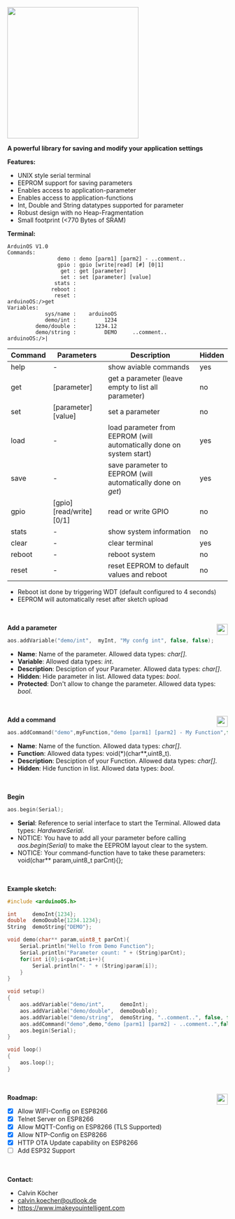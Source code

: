 <img src="img/arduinoOS.png" width="300"></img>

**A powerful library for saving and modify your application settings**

**Features:**
* UNIX style serial terminal
* EEPROM support for saving parameters
* Enables access to application-parameter
* Enables access to application-functions
* Int, Double and String datatypes supported for parameter
* Robust design with no Heap-Fragmentation
* Small footprint (<770 Bytes of SRAM)

**Terminal:**
```
ArduinOS V1.0
Commands:
                demo : demo [parm1] [parm2] - ..comment.. 
                gpio : gpio [write|read] [#] [0|1]
                 get : get [parameter]
                 set : set [parameter] [value]
               stats : 
              reboot : 
               reset : 
arduinoOS:/>get
Variables:
            sys/name :    arduinoOS		 
            demo/int :         1234		 
         demo/double :      1234.12		 
         demo/string :         DEMO		..comment.. 
arduinoOS:/>|
```
| Command | Parameters | Description | Hidden |
| - | - | - | - |
| help | - | show aviable commands | yes |
| get | [parameter] | get a parameter (leave empty to list all parameter)| no |
| set | [parameter] [value] | set a parameter | no |
| load | - | load parameter from EEPROM (will automatically done on system start) | yes |
| save | - | save parameter to EEPROM (will automatically done on *get*) | yes |
| gpio | [gpio] [read/write] [0/1] | read or write GPIO | no |
| stats | - | show system information | no |
| clear | - | clear terminal | yes |
| reboot | - | reboot system | no |
| reset | - | reset EEPROM to default values and reboot | no |

* Reboot ist done by triggering WDT (default configured to 4 seconds)
* EEPROM will automatically reset after sketch upload

<br/><br/>
<img src="img/memory.png" width="25" align="right"/>
**Add a parameter**
```cpp
aos.addVariable("demo/int",  myInt, "My confg int", false, false);
```
* **Name**: Name of the parameter. Allowed data types: *char[]*.
* **Variable**: Allowed data types: *int*.
* **Description**: Desciption of your Parameter. Allowed data types: *char[]*.
* **Hidden**: Hide parameter in list. Allowed data types: *bool*.
* **Protected**: Don't allow to change the parameter. Allowed data types: *bool*.

<br/><br/>
**Add a command**
<img src="img/commands.png" width="25" align="right"/>
```cpp
aos.addCommand("demo",myFunction,"demo [parm1] [parm2] - My Function",false);
```
* **Name**: Name of the function. Allowed data types: *char[]*.
* **Function**: Allowed data types: void(*)(char**,uint8_t).
* **Description**: Desciption of your Function. Allowed data types: *char[]*.
* **Hidden**: Hide function in list. Allowed data types: *bool*.

<br/><br/>
**Begin**
```cpp
aos.begin(Serial);
```
* **Serial**: Reference to serial interface to start the Terminal. Allowed data types: *HardwareSerial*.
* NOTICE: You have to add all your parameter before calling *aos.begin(Serial)* to make the EEPROM layout clear to the system. 
* NOTICE: Your command-function have to take these parameters: void(char** param,uint8_t parCnt){};

<br/><br/>
**Example sketch:**
```cpp
#include <arduinoOS.h>

int     demoInt{1234};
double  demoDouble{1234.1234};
String  demoString{"DEMO"};

void demo(char** param,uint8_t parCnt){
    Serial.println("Hello from Demo Function");
    Serial.println("Parameter count: " + (String)parCnt);
    for(int i{0};i<parCnt;i++){
        Serial.println("- " + (String)param[i]);
    }
}

void setup()
{
    aos.addVariable("demo/int",     demoInt);
    aos.addVariable("demo/double",  demoDouble);
    aos.addVariable("demo/string",  demoString, "..comment..", false, false);
    aos.addCommand("demo",demo,"demo [parm1] [parm2] - ..comment..",false);
    aos.begin(Serial);
}

void loop()
{ 
    aos.loop();
}
```
<br/><br/>
**Roadmap:**
<img src="img/plugins.png" width="25" align="right"/>
- [x] Allow WIFI-Config on ESP8266
- [x] Telnet Server on ESP8266
- [x] Allow MQTT-Config on ESP8266 (TLS Supported)
- [x] Allow NTP-Config on ESP8266
- [x] HTTP OTA Update capability on ESP8266
- [ ] Add ESP32 Support
  
<br/><br/>
**Contact:**
* Calvin Köcher
* calvin.koecher@outlook.de
* https://www.imakeyouintelligent.com